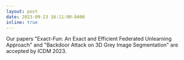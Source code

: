 ```yaml
---
layout: post
date: 2023-09-23 16:11:00-0400
inline: true
---
```


Our papers "Exact-Fun: An Exact and Efficient Federated Unlearning Approach" and "Backdoor Attack on 3D Grey Image Segmentation" are accepted by ICDM 2023.
